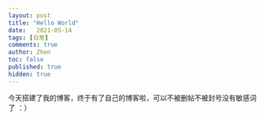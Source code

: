 ```yaml
---
layout: post
title: "Hello World"
date:   2021-05-14
tags: [日常]
comments: true
author: Zhen
toc: false
published: true
hidden: true
---
```

今天搭建了我的博客，终于有了自己的博客啦，可以不被删帖不被封号没有敏感词了 ：）
<!--stackedit_data:
eyJoaXN0b3J5IjpbLTg0ODM0MzIyMyw2MTA5MzQxNTMsNjEwOT
M0MTUzLDExMjU3MjYyNF19
-->